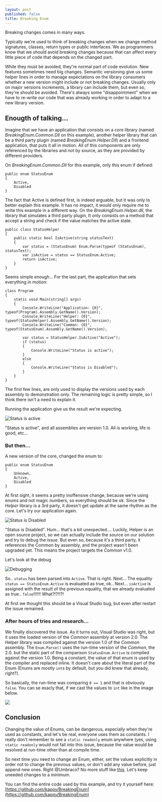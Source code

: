 ```yaml
---
layout: post
published: false
title: Breaking Enum
---
```


Breaking changes comes in many ways.

Typically we're used to think of breaking changes when we change method signatures, classes, return types or public interfaces. We as programmers know that we should avoid breaking changes because that can affect every little piece of code that depends on the changed part.

While they must be avoided, they're normal part of code evolution. New features sometimes need big changes. Semantic versioning give us some helper lines in order to manage expectations on the library consumers whether a new version might include or not breaking changes. Usually only on major versions increments, a library can include them, but even so, they're should be avoided. There's always some "disappointment" when we have to re-write our code that was already working in order to adapt to a new library version.

## Enougth of talking...

Imagine that we have an application that consists on a core library (named _BreakingEnum.Common.Dll_ on this example), another helper library that can be a third party plugin (named _BreakingEnum.Helper.Dll_) and a frontend application, that puts it all in motion. All of this components are only referenced by the libraries and not by source, as they are provided by different providers.

On _BreakingEnum.Common.Dll_ for this example, only this enum if defined:

    public enum StatusEnum
    {
        Active,
        Disabled
    }

The fact that Active is defined first, is indeed arguable, but it was only to better explain this example. It has no impact, it would only require me to write this example in a different way.
On the _BreakingEnum.Helper.dll_, the library that simulates a third party plugin, It only consists on a method that accept a string and check if the value matches the active state.

    public class StatusHelper
    {
        public static bool IsActive(string statusText)
        {
            var status = (StatusEnum) Enum.Parse(typeof (StatusEnum), statusText);
            var isActive = status == StatusEnum.Active;
            return isActive;
        }
    }

Seems simple enough... For the last part, the application that sets everything in motion:

    class Program
    {
        static void Main(string[] args)
        {
            Console.WriteLine("Application: {0}", typeof(Program).Assembly.GetName().Version);
            Console.WriteLine("Helper: {0}", typeof(StatusHelper).Assembly.GetName().Version);
            Console.WriteLine("Common: {0}", typeof(StatusEnum).Assembly.GetName().Version);

            var status = StatusHelper.IsActive("Active");
            if (status)
            {
                Console.WriteLine("Status is active");
            }
            else
            {
                Console.WriteLine("Status is Disabled");
            }
        }
    }

The first few lines, are only used to display the versions used by each assembly to demonstration only. The remaining logic is pretty simple, so I think there isn't a need to explain it.

Running the application give us the result we're expecting.

![Status is active](http://i1299.photobucket.com/albums/ag77/kappyzor/Blog/BreakingEnum1_zpsro6jxans.png)

"Status is active", and all assemblies are version 1.0. All is working, life is good, etc...

### But then...

A new version of the core, changed the enum to:

    public enum StatusEnum
    {
        Unknown,
        Active,
        Disabled
    }

At first sight, it seems a pretty inoffensive change, because we're using enums and not magic numbers, so everything should be ok.
Since the _Helper_ library is a 3rd party, it doesn't get update at the same rhythm as the core. Let's try our application again.

![Status is Disabled](http://i1299.photobucket.com/albums/ag77/kappyzor/Blog/BreakingEnum2_zps88k0jfgp.png)

"Status is Disabled". Hum... that's a bit unexpected.... Luckily, Helper is an open source project, so we can actually include the source on our solution and try to debug the issue. But even so, because it's a third party, it references the Common by assembly, and the project wasn't been upgraded yet. This means the project targets the _Common_ v1.0.

Let's look at the debug

![Debugging](http://i1299.photobucket.com/albums/ag77/kappyzor/Blog/BreakingEnum3_zps9dtekv8s.png)

So.. `status` has been parsed into `Active`. That is right. Next...
The equality `status == StatusEnum.Active` is evaluated as true, ok.. Next...
`isActive` is assigned with the result of the previous equality, that we already evaluated as true.. `false`!!!!!! What?!?!!?!

At first we thought this should be a Visual Studio bug, but even after restart the issue remained.

### After hours of tries and research...

We finally discovered the issue. As it turns out, Visual Studio was right, but it uses the loaded version of the _Common_ assembly at version 2.0. The Helper library was compiled against the version 1.0 of the _Common_ assembly.
The `Enum.Parse()` uses the run-time version of the _Common_, the 2.0. but the static part of the comparison `StatusEnum.Active` is compiled against the version 1.0. Being a constant, the value of that enum is used by the compiler and replaced inline. It doesn't care about the literal part of the Enum (Enums are mostly `int`s by default, but you did knew that already, right?).

So basically, the run-time was comparing `0 == 1` and that is obviously `false`. You can se exacly that, if we cast the values to `int` like in the image below.

![](http://i1299.photobucket.com/albums/ag77/kappyzor/Blog/BreakingEnum4_zpsoqkay6ft.png)

## Conclusion

Changing the value of Enums, can be dangerous, especially when they're used as constants, and let's be real, everyone uses them as constants. I really don't remember to see a `static readonly` enum anywhere (yes, using `static readonly` would not fall into this issue, because the value would be resolved at run-time other than at compile time.

So next time you need to change an Enum, either, set the values explicitly in order not to change the previous values, or don't add any value before, just append new ones. Right @Umbraco? No more stuff like [this](https://github.com/umbraco/Umbraco-CMS/commit/b77521cbc54e45554c0a51a99ebf3baae7555613#diff-326c0207194aecf1d0a252fcc283270e). Let's keep uneeded changes to a minimum.

You can find the entire code used by this example, and try it yourself here: [https://github.com/kappy/BreakingEnum](https://github.com/kappy/BreakingEnum)


